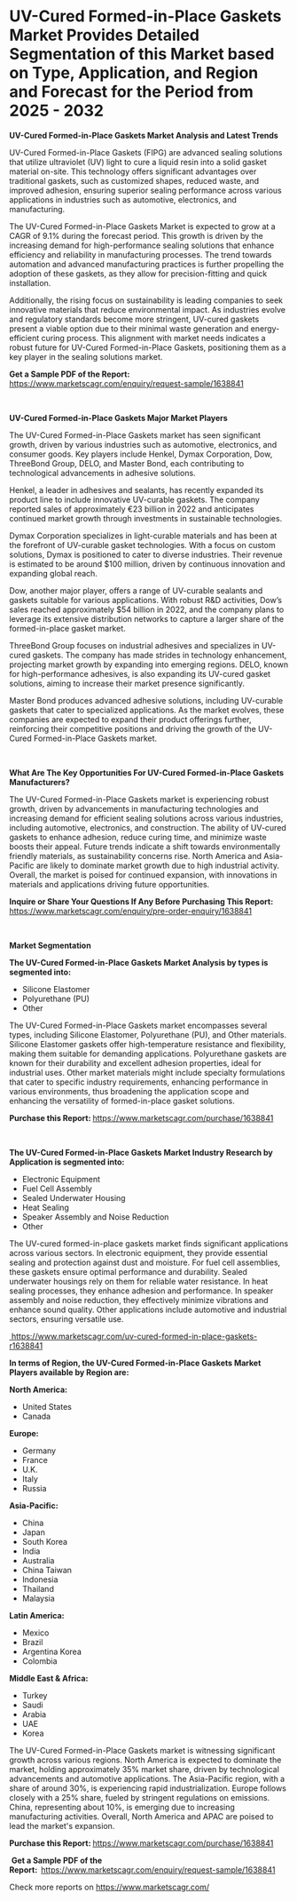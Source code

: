 <p><h1>UV-Cured Formed-in-Place Gaskets Market Provides Detailed Segmentation of this Market based on Type, Application, and Region and Forecast for the Period from 2025 - 2032</h1></p><p><strong>UV-Cured Formed-in-Place Gaskets Market Analysis and Latest Trends</strong></p>
<p><p>UV-Cured Formed-in-Place Gaskets (FIPG) are advanced sealing solutions that utilize ultraviolet (UV) light to cure a liquid resin into a solid gasket material on-site. This technology offers significant advantages over traditional gaskets, such as customized shapes, reduced waste, and improved adhesion, ensuring superior sealing performance across various applications in industries such as automotive, electronics, and manufacturing.</p><p>The UV-Cured Formed-in-Place Gaskets Market is expected to grow at a CAGR of 9.1% during the forecast period. This growth is driven by the increasing demand for high-performance sealing solutions that enhance efficiency and reliability in manufacturing processes. The trend towards automation and advanced manufacturing practices is further propelling the adoption of these gaskets, as they allow for precision-fitting and quick installation.</p><p>Additionally, the rising focus on sustainability is leading companies to seek innovative materials that reduce environmental impact. As industries evolve and regulatory standards become more stringent, UV-cured gaskets present a viable option due to their minimal waste generation and energy-efficient curing process. This alignment with market needs indicates a robust future for UV-Cured Formed-in-Place Gaskets, positioning them as a key player in the sealing solutions market.</p></p>
<p><strong>Get a Sample PDF of the Report:&nbsp;</strong> <a href="https://www.marketscagr.com/enquiry/request-sample/1638841?utm_campaign=1789&utm_medium=2&utm_source=Github&utm_content=ia&utm_term=01022025&utm_id=uv-cured-formed-in-place-gaskets">https://www.marketscagr.com/enquiry/request-sample/1638841</a></p>
<p>&nbsp;</p>
<p><strong>UV-Cured Formed-in-Place Gaskets Major Market Players</strong></p>
<p><p>The UV-Cured Formed-in-Place Gaskets market has seen significant growth, driven by various industries such as automotive, electronics, and consumer goods. Key players include Henkel, Dymax Corporation, Dow, ThreeBond Group, DELO, and Master Bond, each contributing to technological advancements in adhesive solutions.</p><p>Henkel, a leader in adhesives and sealants, has recently expanded its product line to include innovative UV-curable gaskets. The company reported sales of approximately €23 billion in 2022 and anticipates continued market growth through investments in sustainable technologies.</p><p>Dymax Corporation specializes in light-curable materials and has been at the forefront of UV-curable gasket technologies. With a focus on custom solutions, Dymax is positioned to cater to diverse industries. Their revenue is estimated to be around $100 million, driven by continuous innovation and expanding global reach.</p><p>Dow, another major player, offers a range of UV-curable sealants and gaskets suitable for various applications. With robust R&D activities, Dow’s sales reached approximately $54 billion in 2022, and the company plans to leverage its extensive distribution networks to capture a larger share of the formed-in-place gasket market.</p><p>ThreeBond Group focuses on industrial adhesives and specializes in UV-cured gaskets. The company has made strides in technology enhancement, projecting market growth by expanding into emerging regions. DELO, known for high-performance adhesives, is also expanding its UV-cured gasket solutions, aiming to increase their market presence significantly.</p><p>Master Bond produces advanced adhesive solutions, including UV-curable gaskets that cater to specialized applications. As the market evolves, these companies are expected to expand their product offerings further, reinforcing their competitive positions and driving the growth of the UV-Cured Formed-in-Place Gaskets market.</p></p>
<p>&nbsp;</p>
<p><strong>What Are The Key Opportunities For UV-Cured Formed-in-Place Gaskets Manufacturers?</strong></p>
<p><p>The UV-Cured Formed-in-Place Gaskets market is experiencing robust growth, driven by advancements in manufacturing technologies and increasing demand for efficient sealing solutions across various industries, including automotive, electronics, and construction. The ability of UV-cured gaskets to enhance adhesion, reduce curing time, and minimize waste boosts their appeal. Future trends indicate a shift towards environmentally friendly materials, as sustainability concerns rise. North America and Asia-Pacific are likely to dominate market growth due to high industrial activity. Overall, the market is poised for continued expansion, with innovations in materials and applications driving future opportunities.</p></p>
<p><strong>Inquire or Share Your Questions If Any Before Purchasing This Report:</strong> <a href="https://www.marketscagr.com/enquiry/pre-order-enquiry/1638841?utm_campaign=1789&utm_medium=2&utm_source=Github&utm_content=ia&utm_term=01022025&utm_id=uv-cured-formed-in-place-gaskets">https://www.marketscagr.com/enquiry/pre-order-enquiry/1638841</a></p>
<p>&nbsp;</p>
<p><strong>Market Segmentation</strong></p>
<p><strong>The UV-Cured Formed-in-Place Gaskets Market Analysis by types is segmented into:</strong></p>
<p><ul><li>Silicone Elastomer</li><li>Polyurethane (PU)</li><li>Other</li></ul></p>
<p><p>The UV-Cured Formed-in-Place Gaskets market encompasses several types, including Silicone Elastomer, Polyurethane (PU), and Other materials. Silicone Elastomer gaskets offer high-temperature resistance and flexibility, making them suitable for demanding applications. Polyurethane gaskets are known for their durability and excellent adhesion properties, ideal for industrial uses. Other market materials might include specialty formulations that cater to specific industry requirements, enhancing performance in various environments, thus broadening the application scope and enhancing the versatility of formed-in-place gasket solutions.</p></p>
<p><strong>Purchase this Report:&nbsp;</strong><a href="https://www.marketscagr.com/purchase/1638841?utm_campaign=1789&utm_medium=2&utm_source=Github&utm_content=ia&utm_term=01022025&utm_id=uv-cured-formed-in-place-gaskets">https://www.marketscagr.com/purchase/1638841</a></p>
<p>&nbsp;</p>
<p><strong>The UV-Cured Formed-in-Place Gaskets Market Industry Research by Application is segmented into:</strong></p>
<p><ul><li>Electronic Equipment</li><li>Fuel Cell Assembly</li><li>Sealed Underwater Housing</li><li>Heat Sealing</li><li>Speaker Assembly and Noise Reduction</li><li>Other</li></ul></p>
<p><p>The UV-cured formed-in-place gaskets market finds significant applications across various sectors. In electronic equipment, they provide essential sealing and protection against dust and moisture. For fuel cell assemblies, these gaskets ensure optimal performance and durability. Sealed underwater housings rely on them for reliable water resistance. In heat sealing processes, they enhance adhesion and performance. In speaker assembly and noise reduction, they effectively minimize vibrations and enhance sound quality. Other applications include automotive and industrial sectors, ensuring versatile use.</p></p>
<p><a href="https://www.marketscagr.com/uv-cured-formed-in-place-gaskets-r1638841?utm_campaign=1789&utm_medium=2&utm_source=Github&utm_content=ia&utm_term=01022025&utm_id=uv-cured-formed-in-place-gaskets">&nbsp;https://www.marketscagr.com/uv-cured-formed-in-place-gaskets-r1638841</a></p>
<p><strong>In terms of Region, the UV-Cured Formed-in-Place Gaskets Market Players available by Region are:</strong></p>
<p>
    <p> <strong> North America: </strong>
        <ul>
            <li>United States</li>
            <li>Canada</li>
        </ul>
        </p> 
    <p> <strong> Europe: </strong>
        <ul>
            <li>Germany</li>
            <li>France</li>
            <li>U.K.</li>
            <li>Italy</li>
            <li>Russia</li>
        </ul>
        </p> 
    <p> <strong> Asia-Pacific: </strong>
        <ul>
            <li>China</li>
            <li>Japan</li>
            <li>South Korea</li>
            <li>India</li>
            <li>Australia</li>
            <li>China Taiwan</li>
            <li>Indonesia</li>
            <li>Thailand</li>
            <li>Malaysia</li>
        </ul>
        </p> 
    <p> <strong> Latin America: </strong>
        <ul>
            <li>Mexico</li>
            <li>Brazil</li>
            <li>Argentina Korea</li>
            <li>Colombia</li>
        </ul>
        </p> 
    <p> <strong> Middle East & Africa: </strong>
        <ul>
            <li>Turkey</li>
            <li>Saudi</li>
            <li>Arabia</li>
            <li>UAE</li>
            <li>Korea</li>
        </ul>
    </p>
    </p>
<p><p>The UV-Cured Formed-in-Place Gaskets market is witnessing significant growth across various regions. North America is expected to dominate the market, holding approximately 35% market share, driven by technological advancements and automotive applications. The Asia-Pacific region, with a share of around 30%, is experiencing rapid industrialization. Europe follows closely with a 25% share, fueled by stringent regulations on emissions. China, representing about 10%, is emerging due to increasing manufacturing activities. Overall, North America and APAC are poised to lead the market's expansion.</p></p>
<p><strong>Purchase this Report: </strong><a href="https://www.marketscagr.com/purchase/1638841?utm_campaign=1789&utm_medium=2&utm_source=Github&utm_content=ia&utm_term=01022025&utm_id=uv-cured-formed-in-place-gaskets">https://www.marketscagr.com/purchase/1638841</a></p>
<p>&nbsp;<strong>Get a Sample PDF of the Report:&nbsp;&nbsp;</strong><a href="https://www.marketscagr.com/enquiry/request-sample/1638841?utm_campaign=1789&utm_medium=2&utm_source=Github&utm_content=ia&utm_term=01022025&utm_id=uv-cured-formed-in-place-gaskets">https://www.marketscagr.com/enquiry/request-sample/1638841</a></p>
<p><strong></strong></p>
<p>Check more reports on <a href="https://www.marketscagr.com/?utm_campaign=1789&utm_medium=2&utm_source=Github&utm_content=ia&utm_term=01022025&utm_id=uv-cured-formed-in-place-gaskets">https://www.marketscagr.com/</a></p>